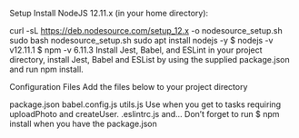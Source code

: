 Setup
Install NodeJS 12.11.x
(in your home directory):

curl -sL https://deb.nodesource.com/setup_12.x -o nodesource_setup.sh
sudo bash nodesource_setup.sh
sudo apt install nodejs -y
$ nodejs -v
v12.11.1
$ npm -v
6.11.3
Install Jest, Babel, and ESLint
in your project directory, install Jest, Babel and ESList by using the supplied package.json and run npm install.

Configuration Files
Add the files below to your project directory

package.json
babel.config.js
utils.js
Use when you get to tasks requiring uploadPhoto and createUser.
.eslintrc.js
and…
Don’t forget to run $ npm install when you have the package.json
